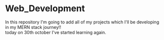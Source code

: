 # Web_Development
In this repository I'm going to add all of my projects which I'll be developing in my MERN stack journey!!<br>
today on 30th october I've started learning again.
